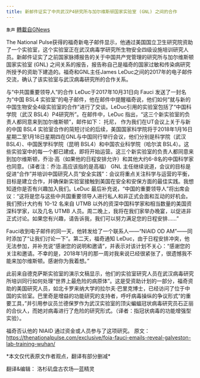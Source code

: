 ```yaml
---
title: 新邮件证实了中共武汉P4研究所与加尔维斯顿国家实验室 (GNL) 之间的合作
---
```

`象声` [轉載自GNews](https://gnews.org/zh-hans/1569453/)

The National Pulse获得的福奇新电子邮件显示，他通过美国国立卫生研究院资助了一个实验室，这个实验室正在武汉病毒学研究所生物安全四级设施培训研究人员。新邮件证实了之前国家脉搏报告的关于中国共产党管理的研究所与加尔维斯顿国家实验室 (GNL) 之间关系的报告，报告称自己是福奇的国家过敏和传染病研究所授予的资助下建造的。福奇和GNL主任James LeDuc之间的2017年的电子邮件交流，确认了该实验室与武汉病毒研究所的合作关系。

与“中共国重要领导人”的合作
 LeDuc于2017年10月31日向 Fauci 发送了一封名为“中国 BSL4 实验室”的电子邮件，他在邮件中提醒福奇说，他们如何“就与新的中国生物安全4级实验室的合作”进行了交谈。LeDuc引用的实验室包括了“中国科学院（武汉 BSL4）P4研究所”。在邮件中，LeDuc 指出，“这三个新实验室的负责人都同意来到加尔维斯顿”，邮件如下：
 托尼，
 作为我们在UT会议上关于与新的中国 BSL4 实验室合作的简短讨论的后续，美国国家科学院将于2018年1月16日星期二至1月18日星期四在GNL与中国同行举行会议，他们分别是科学院（武汉 BSL4）、中国医学科学院（昆明 BSL4）和中国农业科学院（哈尔滨 BSL4）。这些实验室中的每一个都已建成，即将开始运营。这三个新实验室的负责人都同意来到加尔维斯顿，乔治·高（如果他的日程安排允许）和其他大约6-8名的中国科学家也同意。（译者注：乔治.高应该指的是高福）
 GNL 主任继续说道，会议的目标是促进“合作”并培训中国研究人员“安全实践”：会议将重点关注科学与运营的平衡，目标是建立合作，并确保新实验室接触到美国在安全和安保方面的最佳实践。我想知道你是否有兴趣加入我们。LeDuc 最后补充说，“中国的重要领导人”将出席会议：“这将是您与这些中共国重要领导人进行私人和非正式会面和互动的好机会。我们预计大约有 10-12 名来自 UTMB 以外的资深中国科学家和相当数量的美国资深科学家，以及几名 UTMB 人员。周二晚上，我将在我们家举办晚宴，以促进非正式讨论。如果您有兴趣，请告诉我，我们可以努力满足您的日程安排……”

Fauci收到电子邮件的同一天，他转发给了一个联系人——“NIAID OD AM”——同时添加了“让我们讨论一下”。第二天，福奇通知 LeDuc，由于日程安排冲突，他无法参加，并补充说“感谢您的说明和邀请”，并表示对该计划不关心：“感谢您的关注和邀请。不幸的是，2018年1月的那一周对我来说已经很紧张了，很遗憾我不能来加尔维斯顿。感谢你为我着想。”

此前来自德克萨斯实验室的演示文稿显示，他们的实验室研究人员在武汉病毒研究所培训同行如何处理“世界上最危险的病原体”。这是受资助计划的一部分，福奇资助的美国研究人员，如北卡罗来纳大学的拉尔夫·巴里克博士，已经访问了位于中国的实验室。巴里奇是增益的功能研究的支持者，呼吁病毒操纵的争议形式“的重要工具，”并引用参议员兰德保罗作为武汉实验室的顶尖蝙蝠冠状病毒研究员石正丽的合伙人，而她对病毒进行了危险的研究形式。（译者：指冠状病毒的功能增强型实验）。

福奇否认他的 NIAID 通过资金或人员参与了这项研究。
 原文：https://thenationalpulse.com/exclusive/foia-fauci-emails-reveal-galveston-lab-training-wuhan/

\*本文仅代表原文作者观点，翻译有部分删减\*

翻译&编辑： 洛杉矶盘古农场—蓝精灵
